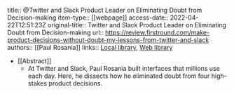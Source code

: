 title:: @Twitter and Slack Product Leader on Eliminating Doubt from Decision-making
item-type:: [[webpage]]
access-date:: 2022-04-22T12:51:23Z
original-title:: Twitter and Slack Product Leader on Eliminating Doubt from Decision-making
url:: https://review.firstround.com/make-product-decisions-without-doubt-my-lessons-from-twitter-and-slack
authors:: [[Paul Rosania]]
links:: [Local library](zotero://select/library/items/VJ5RWBVU), [Web library](https://www.zotero.org/users/6520516/items/VJ5RWBVU)

- [[Abstract]]
	- At Twitter and Slack, Paul Rosania built interfaces that millions use each day. Here, he dissects how he eliminated doubt from four high-stakes product decisions.